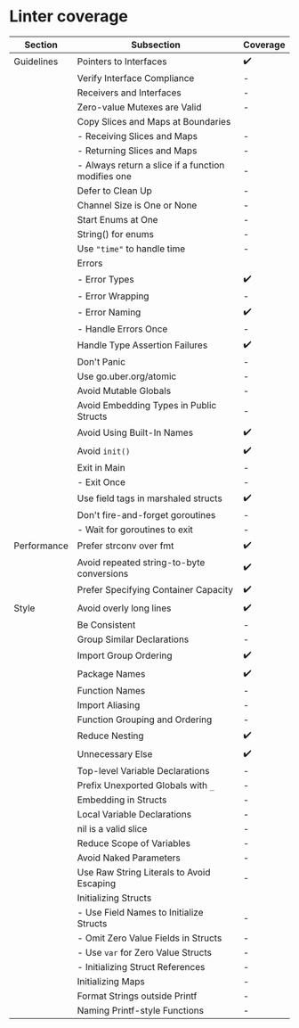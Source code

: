 # Linter coverage

| Section     | Subsection                                         | Coverage           |
|-------------|----------------------------------------------------|--------------------|
| Guidelines  | Pointers to Interfaces                             | :heavy_check_mark: |
|             | Verify Interface Compliance                        | -                  |
|             | Receivers and Interfaces                           | -                  |
|             | Zero-value Mutexes are Valid                       | -                  |
|             | Copy Slices and Maps at Boundaries                 |                    |
|             | - Receiving Slices and Maps                        | -                  |
|             | - Returning Slices and Maps                        | -                  |
|             | - Always return a slice if a function modifies one | -                  |
|             | Defer to Clean Up                                  | -                  |
|             | Channel Size is One or None                        | -                  |
|             | Start Enums at One                                 | -                  |
|             | String() for enums                                 | -                  |
|             | Use `"time"` to handle time                        | -                  |
|             | Errors                                             |                    |
|             | - Error Types                                      | :heavy_check_mark: |
|             | - Error Wrapping                                   | -                  |
|             | - Error Naming                                     | :heavy_check_mark: |
|             | - Handle Errors Once                               | -                  |
|             | Handle Type Assertion Failures                     | :heavy_check_mark: |
|             | Don't Panic                                        | -                  |
|             | Use go.uber.org/atomic                             | -                  |
|             | Avoid Mutable Globals                              | -                  |
|             | Avoid Embedding Types in Public Structs            | -                  |
|             | Avoid Using Built-In Names                         | :heavy_check_mark: |
|             | Avoid `init()`                                     | :heavy_check_mark: |
|             | Exit in Main                                       | -                  |
|             | - Exit Once                                        | -                  |
|             | Use field tags in marshaled structs                | :heavy_check_mark: |
|             | Don't fire-and-forget goroutines                   | -                  |
|             | - Wait for goroutines to exit                      | -                  |
| Performance | Prefer strconv over fmt                            | :heavy_check_mark: |
|             | Avoid repeated string-to-byte conversions          | :heavy_check_mark: |
|             | Prefer Specifying Container Capacity               | :heavy_check_mark: |
| Style       | Avoid overly long lines                            | :heavy_check_mark: |
|             | Be Consistent                                      | -                  |
|             | Group Similar Declarations                         | -                  |
|             | Import Group Ordering                              | :heavy_check_mark: |
|             | Package Names                                      | :heavy_check_mark: |
|             | Function Names                                     | -                  |
|             | Import Aliasing                                    | -                  |
|             | Function Grouping and Ordering                     | -                  |
|             | Reduce Nesting                                     | :heavy_check_mark: |
|             | Unnecessary Else                                   | :heavy_check_mark: |
|             | Top-level Variable Declarations                    | -                  |
|             | Prefix Unexported Globals with `_`                 | -                  |
|             | Embedding in Structs                               | -                  |
|             | Local Variable Declarations                        | -                  |
|             | nil is a valid slice                               | -                  |
|             | Reduce Scope of Variables                          | -                  |
|             | Avoid Naked Parameters                             | -                  |
|             | Use Raw String Literals to Avoid Escaping          | -                  |
|             | Initializing Structs                               |                    |
|             | - Use Field Names to Initialize Structs            | -                  |
|             | - Omit Zero Value Fields in Structs                | -                  |
|             | - Use `var` for Zero Value Structs                 | -                  |
|             | - Initializing Struct References                   | -                  |
|             | Initializing Maps                                  | -                  |
|             | Format Strings outside Printf                      | -                  |
|             | Naming Printf-style Functions                      | -                  |
